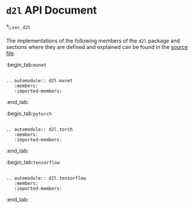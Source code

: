 # `d2l` API Document
:label:`sec_d2l`

The implementations of the following members of the `d2l` package and sections where they are defined and explained can be found in the [source file](https://github.com/d2l-ai/d2l-en/tree/master/d2l).


:begin_tab:`mxnet`

```eval_rst

.. automodule:: d2l.mxnet
   :members:
   :imported-members:

```

:end_tab:

:begin_tab:`pytorch`

```eval_rst

.. automodule:: d2l.torch
   :members:
   :imported-members:

```

:end_tab:


:begin_tab:`tensorflow`

```eval_rst

.. automodule:: d2l.tensorflow
   :members:
   :imported-members:

```

:end_tab:
